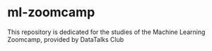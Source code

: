 # ml-zoomcamp
This repository is dedicated for the studies of the Machine Learning Zoomcamp, provided by DataTalks Club
